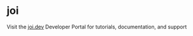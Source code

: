 # joi

Visit the [joi.dev](https://joi.dev) Developer Portal for tutorials, documentation, and support

